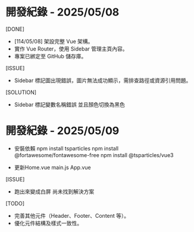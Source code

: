 # 開發紀錄 - 2025/05/08
[DONE]
- [114/05/08] 架設完整 Vue 架構。
- 實作 Vue Router，使用 Sidebar 管理主頁內容。
- 專案已綁定至 GitHub 儲存庫。

[ISSUE]
- Sidebar 標記圖出現錯誤，圖片無法成功顯示，需排查路徑或資源引用問題。

[SOLUTION]
- Sidebar 標記變數名稱錯誤 並且顏色切換為黑色

# 開發紀錄 - 2025/05/09

- 安裝依賴
npm install tsparticles
npm install @fortawesome/fontawesome-free
npm install @tsparticles/vue3

- 更新Home.vue main.js App.vue

[ISSUE]
- 跑出來變成白屏 尚未找到解決方案



[TODO]
- 完善其他元件（Header、Footer、Content 等）。
- 優化元件結構及樣式一致性。
